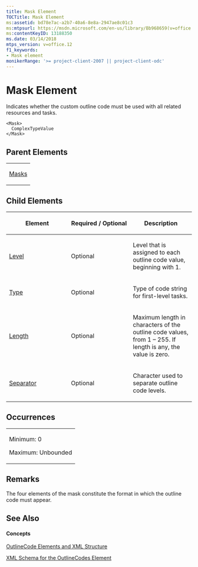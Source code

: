 ```yaml
---
title: Mask Element
TOCTitle: Mask Element
ms:assetid: bd78e7ac-a2b7-40a6-8e8a-2947ae8c01c3
ms:mtpsurl: https://msdn.microsoft.com/en-us/library/Bb968659(v=office.12)
ms:contentKeyID: 13188350
ms.date: 03/14/2018
mtps_version: v=office.12
f1_keywords:
- Mask element
monikerRange: '>= project-client-2007 || project-client-odc'
---
```


# Mask Element




Indicates whether the custom outline code must be used with all related resources and tasks.

    <Mask>
      ComplexTypeValue
    </Mask>

## Parent Elements

<table>
<colgroup>
<col style="width: 100%" />
</colgroup>
<tbody>
<tr class="odd">
<td><p><a href="masks-element.md">Masks</a></p></td>
</tr>
</tbody>
</table>

## Child Elements

<table>
<colgroup>
<col style="width: 33%" />
<col style="width: 33%" />
<col style="width: 33%" />
</colgroup>
<thead>
<tr class="header">
<th><p>Element</p></th>
<th><p>Required / Optional</p></th>
<th><p>Description</p></th>
</tr>
</thead>
<tbody>
<tr class="odd">
<td><p><a href="level-element.md">Level</a></p></td>
<td><p>Optional</p></td>
<td><p>Level that is assigned to each outline code value, beginning with 1.</p></td>
</tr>
<tr class="even">
<td><p><a href="type-element-multiple-parents.md">Type</a></p></td>
<td><p>Optional</p></td>
<td><p>Type of code string for first-level tasks.</p></td>
</tr>
<tr class="odd">
<td><p><a href="length-element.md">Length</a></p></td>
<td><p>Optional</p></td>
<td><p>Maximum length in characters of the outline code values, from 1 – 255. If length is any, the value is zero.</p></td>
</tr>
<tr class="even">
<td><p><a href="separator-element.md">Separator</a></p></td>
<td><p>Optional</p></td>
<td><p>Character used to separate outline code levels.</p></td>
</tr>
</tbody>
</table>

## Occurrences

<table>
<colgroup>
<col style="width: 100%" />
</colgroup>
<tbody>
<tr class="odd">
<td><p>Minimum: 0</p>
<p>Maximum: Unbounded</p></td>
</tr>
</tbody>
</table>

## Remarks

The four elements of the mask constitute the format in which the outline code must appear.

## See Also

#### Concepts

[OutlineCode Elements and XML Structure](outlinecode-elements-and-xml-structure.md)

[XML Schema for the OutlineCodes Element](xml-schema-for-the-outlinecodes-element.md)

